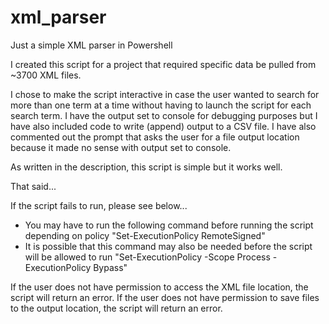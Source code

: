 # xml_parser
Just a simple XML parser in Powershell

I created this script for a project that required specific data be pulled from ~3700 XML files.

I chose to make the script interactive in case the user wanted to search for more than one term at a time without having to launch the script for each search term.  I have the output set to console for debugging purposes but I have also included code to write (append) output to a CSV file.  I have also commented out the prompt that asks the user for a file output location because it made no sense with output set to console.

As written in the description, this script is simple but it works well.

That said...

If the script fails to run, please see below...
- You may have to run the following command before running the script depending on policy "Set-ExecutionPolicy RemoteSigned"
- It is possible that this command may also be needed before the script will be allowed to run "Set-ExecutionPolicy -Scope Process -ExecutionPolicy Bypass"

If the user does not have permission to access the XML file location, the script will return an error.
If the user does not have permission to save files to the output location, the script will return an error.
